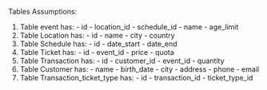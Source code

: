 Tables Assumptions:
  1. Table event has:
    - id
    - location_id
    - schedule_id
    - name
    - age_limit
  2. Table Location has:
    - id
    - name
    - city
    - country
  3. Table Schedule has:
    - id
    - date_start
    - date_end
  4. Table Ticket has:
    - id
    - event_id
    - price
    - quota
  5. Table Transaction has:
    - id
    - customer_id
    - event_id
    - quantity
  6. Table Customer has:
    - name
    - birth_date
    - city
    - address
    - phone
    - email
  7. Table Transaction_ticket_type has:
    - id
    - transaction_id
    - ticket_type_id
